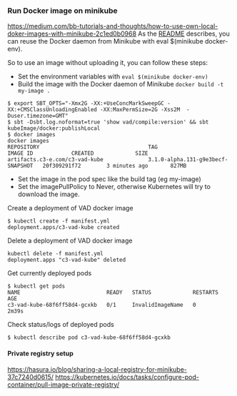### Run Docker image on minikube
https://medium.com/bb-tutorials-and-thoughts/how-to-use-own-local-doker-images-with-minikube-2c1ed0b0968
As the [README](https://github.com/kubernetes/minikube/blob/0c616a6b42b28a1aab8397f5a9061f8ebbd9f3d9/README.md#reusing-the-docker-daemon) describes, you can reuse the Docker daemon from Minikube with eval $(minikube docker-env).

So to use an image without uploading it, you can follow these steps:

* Set the environment variables with `eval $(minikube docker-env)`
* Build the image with the Docker daemon of Minikube `docker build -t my-image .`
```
$ export SBT_OPTS="-Xmx2G -XX:+UseConcMarkSweepGC -XX:+CMSClassUnloadingEnabled -XX:MaxPermSize=2G -Xss2M  -Duser.timezone=GMT"
$ sbt -Dsbt.log.noformat=true 'show vad/compile:version' && sbt kubeImage/docker:publishLocal
$ docker images
docker images
REPOSITORY                                  TAG                                 IMAGE ID            CREATED             SIZE
artifacts.c3-e.com/c3-vad-kube              3.1.0-alpha.131-g9e3becf-SNAPSHOT   20f309291f72        3 minutes ago       827MB
```

* Set the image in the pod spec like the build tag (eg my-image)
* Set the imagePullPolicy to Never, otherwise Kubernetes will try to download the image.

Create a deployment of VAD docker image
```
$ kubectl create -f manifest.yml
deployment.apps/c3-vad-kube created
```

Delete a deployment of VAD docker image
```
kubectl delete -f manifest.yml
deployment.apps "c3-vad-kube" deleted
```

Get currently deployed pods
```
$ kubectl get pods
NAME                           READY   STATUS             RESTARTS   AGE
c3-vad-kube-68f6ff58d4-gcxkb   0/1     InvalidImageName   0          2m39s
```

Check status/logs of deployed pods
```
$ kubectl describe pod c3-vad-kube-68f6ff58d4-gcxkb
```

#### Private registry setup
https://hasura.io/blog/sharing-a-local-registry-for-minikube-37c7240d0615/
https://kubernetes.io/docs/tasks/configure-pod-container/pull-image-private-registry/

